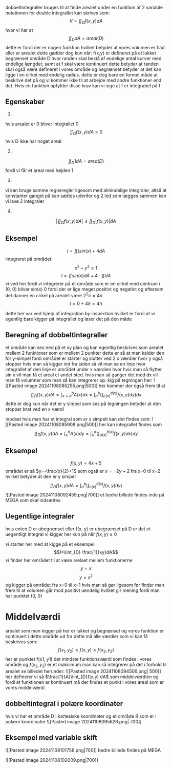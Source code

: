 dobbeltintegraller bruges til at finde arealet under en funktion af 2 variable
notationen for double integrallet kan skrives som:
$$V=\iint _{D}f(x,y) dA$$
hvor vi har at
$$\iint_{D}dA=areal(D)$$
dette er fordi der er nogen funktion hvilket betyder at vores volumen er flad eller er arealet
dette gælder dog kun når:
f(x,y) er defineret på et lukket begrænset område D hvor randen skal bestå af endelige antal kurver med endelige længder, samt at f skal være kontinuert
dette betyder at randen skal også være defineret i vores område og begrænset betyder at det kan ligge i en cirkel med endelig radius.
dette er dog bare en formel måde at beskrive det på og vi kommer ikke til at arbejde med andre funktioner end det. Hvis en funktion opfylder disse krav kan vi sige at f er integrabel på f

## Egenskaber
1)
hvis arealet er 0 bliver integrallet 0
$$\iint_{D}f(x,y)dA=0$$
hvis D ikke har noget areal 

2)


$$\iint_{D}1 dA=area(D)$$
fordi vi får et areal med højden 1

3)
vi kan bruge samme regneregler ligesom med almindelige integraler, altså at konstanter ganget på kan sættes udenfor og 2 led som lægges sammen kan vi lave 2 integraler

4)
$$|\iint_{D}f(x, y) dA|\leq \iint_{D}|f(x,y)| dA$$


## Eksempel

$$I=\iint(sin(x)+4dA$$
integreret på området:
$$x^{2}+y^{2}\leq 1$$
$$I=\iint sin(x) dA+4 \cdot \iint dA$$
vi ved her fordi vi integrerer på et område som er en cirkel med centrum i (0, 0) bliver sin(x) 0 fordi der er lige meget positivt og negativt
og eftersom det danner en cirkel på arealet være $2^{2}\pi=4\pi$
$$I=0+4 \pi=4 \pi$$

dette her var ved hjælp af integration by inspection hvilket er fordi at vi egentlig bare kigger på integrallet og løser det på den måde

## Beregning af dobbeltintegraller
et område kan ses ned på et xy plan og kan egentlig beskrives som arealet mellem 2 funktioner som er mellem 2 punkter
dette er så at man kalder den for y-simpel fordi området er starter og slutter ved 2 x værdier hvor y også stopper
hvis man så kigger ind fra siden så vil man se en linje hvor integrallet af den linje er området under x værdien hvor hvis man så flytter sin x vil man få et areal et andet sted. hvis man så ganger det med dx vil man få volumner som man så kan integrerer op. kig på tegningen her:
![[Pasted image 20241108085255.png|500]]
her kommer der også frem til at
$$\iint_{D}f(x,y) dA =\int^{b}_{x=a}A(x)dx=\int^{b}_{a}\left (\int^{d(x)}_{c(x)}f(x,y)dy \right)dx$$
dette er dog kun når det er y simpel som ses på tegningen betyder at den stopper brat ved en x værdi

modsat hvis man har et integral som er x simpelt kan det findes som:
![[Pasted image 20241108085908.png|500]]
her kan integrallet findes som
$$\iint_{D}f(x, y)dA=\int ^{d}_{c}A(x) dy=\int^{d}_{c}\left (\int^{b(x)}_{a(x)}f(x,y) dx \right)dy$$
## Eksempel
$$f(x,y)=4x+5$$
området er så $y=-\frac{x}{2}+1$ som også er $x=-2y+2$
fra x=0 til x=2
hvilket betyder at den er y simpel
$$
\iint_{D}f(x,y) dA = \int^{b}_{a}\left (\int^{d(x)}_{c(x)}f(x,y)dy \right)
$$
![[Pasted image 20241108092459.png|700]]
et bedre billede findes inde på MEGA som skal indsættes

## Uegentlige integraler
hvis enten D er ubegrænset eller f(x, y) er ubegrænset på D er det et uegentligt integral
vi kigger her kun på når $f(x, y) \geq 0$

vi starter her med at kigge på et eksempel
$$I=\iint_{D} \frac{1}{xy}dA$$
vi finder her området til at være arelaet mellem funktionerne
$$y=x$$
$$y=x^{2}$$
og kigger på området fra x=0 til x=1
hvis man så gør ligesom før finder man frem til at volumen går mod positivt uendelig hvilket gir mening fordi man har punktet (0, 0)

# Middelværdi
arealet som man kigger på her er lukket og begrænset og vores funktion er kontinuert i dette område
ud fra dette må alle værdier som vi kan få beskrives som:
$$f(x_{1},y_{2})\leq f(x, y) \leq f(x_{2}, y_{2})$$
her er punktet f(x1, y1) det mindste funktionsværdi som findes i vores område og $f(x_{2},y_{2})$ er et maksimum
man kan så integrerer på det i forhold til arealet
se billedet herunder:
![[Pasted image 20241108094506.png| 500]]
her definerer vi så $\frac{1}{A}\iint_{D}f(x,y) dA$ som middelværdien
og fordi at funktionen er kontinuert må der findes et punkt i vores areal som er vores middelværdi


## dobbeltintegral i polære koordinater
hvis vi har et område D i kartesiske koordinater og et område R som er i polære koordinater
![[Pasted image 20241108095626.png| 700]]

## Eksempel med variable skift

![[Pasted image 20241108101758.png|700]]
bedre billede findes på MEGA

![[Pasted image 20241108102009.png|700]]
